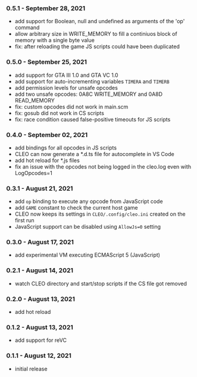 ### 0.5.1 - September 28, 2021

- add support for Boolean, null and undefined as arguments of the 'op' command
- allow arbitrary size in WRITE_MEMORY to fill a continiuos block of memory with a single byte value
- fix: after reloading the game JS scripts could have been duplicated

### 0.5.0 - September 25, 2021

- add support for GTA III 1.0 and GTA VC 1.0
- add support for auto-incrementing variables `TIMERA` and `TIMERB`
- add permission levels for unsafe opcodes
- add two unsafe opcodes: 0A8C WRITE_MEMORY and 0A8D READ_MEMORY
- fix: custom opcodes did not work in main.scm
- fix: gosub did not work in CS scripts
- fix: race condition caused false-positive timeouts for JS scripts

### 0.4.0 - September 02, 2021

- add bindings for all opcodes in JS scripts
- CLEO can now generate a \*.d.ts file for autocomplete in VS Code
- add hot reload for \*.js files
- fix an issue with the opcodes not being logged in the cleo.log even with LogOpcodes=1

### 0.3.1 - August 21, 2021

- add `op` binding to execute any opcode from JavaScript code
- add `GAME` constant to check the current host game
- CLEO now keeps its settings in `CLEO/.config/cleo.ini` created on the first run
- JavaScript support can be disabled using `AllowJs=0` setting

### 0.3.0 - August 17, 2021

- add experimental VM executing ECMAScript 5 (JavaScript)

### 0.2.1 - August 14, 2021

- watch CLEO directory and start/stop scripts if the CS file got removed

### 0.2.0 - August 13, 2021

- add hot reload

### 0.1.2 - August 13, 2021

- add support for reVC

### 0.1.1 - August 12, 2021

- initial release
